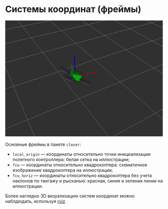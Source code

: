 Системы координат (фреймы)
===

![](/assets/frames.png)

Основные фреймы в пакете `clever`:

* `local_origin` — координаты относительно точки инициализации полетного контроллера: белая сетка на иллюстрации;
* `fcu` — координаты относительно квадрокоптера: схематичное изображение квадрокоптера на иллюстрации;
* `fcu_horiz` — координаты относительно квадрокоптера без учета наклонов по тангажу и рысканью: красная, синия и зеленая линии на иллюстрации.

Более наглядно 3D визуализацию систем координат можно наблдюдать, используя [rviz](/docs/rviz.md).
